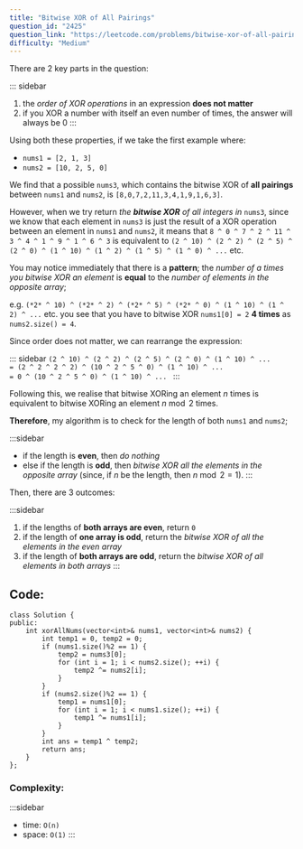 ```yaml
---
title: "Bitwise XOR of All Pairings"
question_id: "2425"
question_link: "https://leetcode.com/problems/bitwise-xor-of-all-pairings/"
difficulty: "Medium"
---
```


There are 2 key parts in the question:

::: sidebar
1. the *order of XOR operations* in an expression **does not matter** 
2. if you XOR a number with itself an even number of times, the answer will always be 0
:::

Using both these properties, if we take the first example where:

- `nums1 = [2, 1, 3]`
- `nums2 = [10, 2, 5, 0]`

We find that a possible `nums3`, which contains the bitwise XOR of **all pairings** between `nums1` and `nums2`,
is `[8,0,7,2,11,3,4,1,9,1,6,3]`.

However, when we try return *the **bitwise XOR** of all integers in* `nums3`, 
since we know that each element in `nums3` is just the result of a XOR operation between an element in `nums1` and `nums2`,
it means that `8 ^ 0 ^ 7 ^ 2 ^ 11 ^ 3 ^ 4 ^ 1 ^ 9 ^ 1 ^ 6 ^ 3` is equivalent to 
`(2 ^ 10) ^ (2 ^ 2) ^ (2 ^ 5) ^ (2 ^ 0) ^ (1 ^ 10) ^ (1 ^ 2) ^ (1 ^ 5) ^ (1 ^ 0) ^ ...` etc.

You may notice immediately that there is a **pattern**; the *number of a times you bitwise XOR an element* is **equal** to the *number of elements in the opposite array*;

e.g. `(*2* ^ 10) ^ (*2* ^ 2) ^ (*2* ^ 5) ^ (*2* ^ 0) ^ (1 ^ 10) ^ (1 ^ 2) ^ ...` etc.
you see that you have to bitwise XOR `nums1[0] = 2` **4 times** as `nums2.size() = 4`.

Since order does not matter, we can rearrange the expression: 

::: sidebar
`(2 ^ 10) ^ (2 ^ 2) ^ (2 ^ 5) ^ (2 ^ 0) ^ (1 ^ 10) ^ ... ` \
`= (2 ^ 2 ^ 2 ^ 2) ^ (10 ^ 2 ^ 5 ^ 0) ^ (1 ^ 10) ^ ... ` \
`= 0 ^ (10 ^ 2 ^ 5 ^ 0) ^ (1 ^ 10) ^ ... `
:::

Following this, we realise that bitwise XORing an element $n$ times is equivalent to bitwise XORing an element $n \bmod 2$ times.

**Therefore**, my algorithm is to check for the length of both `nums1` and `nums2`;

:::sidebar
- if the length is **even**, then *do nothing*
- else if the length is **odd**, then *bitwise XOR all the elements in the opposite array*
(since, if $n$ be the length, then $n \bmod 2 = 1$).
:::

Then, there are 3 outcomes:

:::sidebar
1. if the lengths of **both arrays are even**, return `0`
2. if the length of **one array is odd**, return the *bitwise XOR of all the elements in the even array*
3. if the length of **both arrays are odd**, return the *bitwise XOR of all elements in both arrays*
:::

## Code<span>:</span>

``` {.cpp}
class Solution {
public:
    int xorAllNums(vector<int>& nums1, vector<int>& nums2) {
        int temp1 = 0, temp2 = 0;
        if (nums1.size()%2 == 1) {
            temp2 = nums3[0];
            for (int i = 1; i < nums2.size(); ++i) {
                temp2 ^= nums2[i];
            }
        }
        if (nums2.size()%2 == 1) {
            temp1 = nums1[0];
            for (int i = 1; i < nums1.size(); ++i) {
                temp1 ^= nums1[i];
            }
        }
        int ans = temp1 ^ temp2;
        return ans;
    }
};
```

### Complexity<span>:</span>

:::sidebar
- time: `O(n)`
- space: `O(1)`
:::
